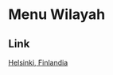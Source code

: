# Menu Wilayah

## Link

[Helsinki, Finlandia](https://github.com/gigit-pemilu/pemilu-2024-99-luar-negeri/tree/main/pileg-dpr/hitung-suara/sub/99-luar-negeri/sub/47-helsinki-finlandia/sub/01-helsinki-finlandia)


